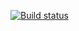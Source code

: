 [![Build status](https://ci.appveyor.com/api/projects/status/ja2laxclvih42vor?svg=true)](https://ci.appveyor.com/project/KatjaKokareva/testapi)

